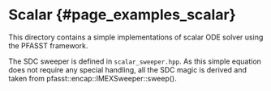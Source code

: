 # Scalar                                                                     {#page_examples_scalar}

This directory contains a simple implementations of scalar ODE solver using the PFASST framework.

The SDC sweeper is defined in `scalar_sweeper.hpp`.
As this simple equation does not require any special handling, all the SDC magic is derived and 
taken from pfasst::encap::IMEXSweeper::sweep().

